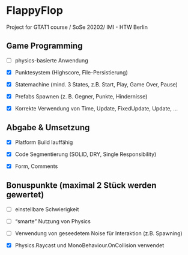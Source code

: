 # FlappyFlop

Project for GTAT1 course / SoSe 20202/ IMI - HTW Berlin

## Game Programming

- [ ] physics-basierte Anwendung

- [x] Punktesystem (Highscore, File-Persistierung)

- [x] Statemachine (mind. 3 States, z.B. Start, Play, Game Over, Pause)

- [x] Prefabs Spawnen (z. B. Gegner, Punkte, Hindernisse)

- [x] Korrekte Verwendung von Time, Update, FixedUpdate, Update, …

## Abgabe & Umsetzung

- [x] Platform Build lauffähig

- [x] Code Segmentierung (SOLID, DRY, Single Responsibility)

- [x] Form, Comments

## Bonuspunkte (maximal 2 Stück werden gewertet)

- [ ] einstellbare Schwierigkeit

- [ ] “smarte” Nutzung von Physics

- [ ] Verwendung von geseedetem Noise für Interaktion (z.B. Spawning)

- [x] Physics.Raycast und MonoBehaviour.OnCollision verwendet
